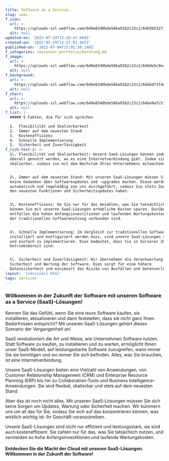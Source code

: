 ```yaml
---
title: Software as a Service.
slug: saas
f_icon:
  url: >-
    https://uploads-ssl.webflow.com/649e8340bde586a93b2c23c2/64b5b532717ccca0cf13271b_ManagedServices2.png
  alt: null
updated-on: '2023-07-24T15:39:47.669Z'
created-on: '2022-03-29T15:57:01.867Z'
published-on: '2022-07-04T15:01:10.146Z'
f_categories: cms/unser-portfolio/beratung.md
f_image:
  url: >-
    https://uploads-ssl.webflow.com/649e8340bde586a93b2c23c2/64b9e5c9ea0a30cccb15f33e_5.png
  alt: null
f_background:
  url: >-
    https://uploads-ssl.webflow.com/649e8340bde586a93b2c23c2/64bbd71f4e8c886d0e4005f6_Saas4.png
  alt: null
f_chart:
  url: >-
    https://uploads-ssl.webflow.com/649e8340bde586a93b2c23c2/64be9afc5169c85c73c892b9_6.png
  alt: null
f_list: |-
  ##### 5 Fakten, die für sich sprechen

  1.  Flexibilität und Skalierbarkeit
  2.  Immer auf dem neuesten Stand
  3.  Kosteneffizienz
  4.  Schnelle Implementierung
  5.  Sicherheit und Zuverlässigkeit
f_rich-text-2: >-
  1\. Flexibilität und Skalierbarkeit: Unsere SaaS-Lösungen können jederzeit und
  überall genutzt werden, wo es eine Internetverbindung gibt. Zudem sind sie
  skalierbar, sodass sie mit dem Wachstum Ihres Unternehmens mitwachsen können.


  2\. Immer auf dem neuesten Stand: Mit unseren SaaS-Lösungen müssen Sie sich
  keine Gedanken über Softwareupdates und -upgrades machen. Diese werden
  automatisch und regelmäßig von uns durchgeführt, sodass Sie stets Zugang zu
  den neuesten Funktionen und Sicherheitsupdates haben.


  3\. Kosteneffizienz: Da Sie nur für das bezahlen, was Sie tatsächlich nutzen,
  können Sie mit unseren SaaS-Lösungen erhebliche Kosten sparen. Darüber hinaus
  entfallen die hohen Anfangsinvestitionen und laufenden Wartungskosten, die mit
  der traditionellen Softwarenutzung verbunden sind.


  4\. Schnelle Implementierung: Im Vergleich zur traditionellen Software, die
  installiert und konfiguriert werden muss, sind unsere SaaS-Lösungen schnell
  und einfach zu implementieren. Dies bedeutet, dass Sie in kürzerer Zeit
  betriebsbereit sind.


  5\. Sicherheit und Zuverlässigkeit: Wir übernehmen die Verantwortung für die
  Sicherheit und Wartung der Software. Dies sorgt für eine höhere
  Datensicherheit und minimiert das Risiko von Ausfällen und Datenverlusten.
layout: '[services].html'
tags: services
---
```


### **Willkommen in der Zukunft der Software mit unseren Software as a Service (SaaS)-Lösungen!**

Kennen Sie das Gefühl, wenn Sie eine teure Software kaufen, sie installieren, aktualisieren und dann feststellen, dass sie nicht ganz Ihren Bedürfnissen entspricht? Mit unseren SaaS-Lösungen gehört dieses Szenario der Vergangenheit an!

SaaS revolutioniert die Art und Weise, wie Unternehmen Software nutzen. Statt Software zu kaufen, zu installieren und zu warten, ermöglicht Ihnen unser SaaS-Modell, auf leistungsstarke Software zuzugreifen, wann immer Sie sie benötigen und wo immer Sie sich befinden. Alles, was Sie brauchen, ist eine Internetverbindung.

Unsere SaaS-Lösungen bieten eine Vielzahl von Anwendungen, von Customer Relationship Management (CRM) und Enterprise Resource Planning (ERP) bis hin zu Collaboration-Tools und Business Intelligence-Anwendungen. Sie sind flexibel, skalierbar und stets auf dem neuesten Stand.

Aber das ist noch nicht alles. Mit unseren SaaS-Lösungen müssen Sie sich keine Sorgen um Updates, Wartung oder Sicherheit machen. Wir kümmern uns um all das für Sie, sodass Sie sich auf das konzentrieren können, was wirklich wichtig ist: Ihr Geschäft voranzutreiben.

Unsere SaaS-Lösungen sind nicht nur effizient und leistungsstark, sie sind auch kosteneffizient. Sie zahlen nur für das, was Sie tatsächlich nutzen, und vermeiden so hohe Anfangsinvestitionen und laufende Wartungskosten.

#### **Entdecken Sie die Macht der Cloud mit unseren SaaS-Lösungen. Willkommen in der Zukunft der Software!**
